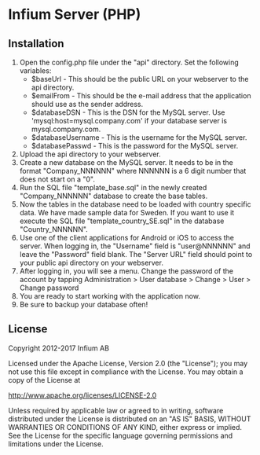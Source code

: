 Infium Server (PHP)
===================

Installation
------------
1. Open the config.php file under the "api" directory. Set the following variables:
   - $baseUrl - This should be the public URL on your webserver to the api directory.
   - $emailFrom - This should be the e-mail address that the application should use as the sender address.
   - $databaseDSN - This is the DSN for the MySQL server. Use 'mysql:host=mysql.company.com' if your database server is mysql.company.com.
   - $databaseUsername - This is the username for the MySQL server.
   - $databasePasswd - This is the password for the MySQL server.
2. Upload the api directory to your webserver.
3. Create a new database on the MySQL server. It needs to be in the format "Company_NNNNNN" where NNNNNN is a 6 digit number that does not start on a "0".
4. Run the SQL file "template_base.sql" in the newly created "Company_NNNNNN" database to create the base tables.
5. Now the tables in the database need to be loaded with country specific data. We have made sample data for Sweden. If you want to use it execute the SQL file "template_country_SE.sql" in the database "Country_NNNNNN".
6. Use one of the client applications for Android or iOS to access the server. When logging in, the "Username" field is "user@NNNNNN" and leave the "Password" field blank. The "Server URL" field should point to your public api directory on your webserver.
7. After logging in, you will see a menu. Change the password of the account by tapping Administration > User database > Change > User > Change password
8. You are ready to start working with the application now.
9. Be sure to backup your database often!

License
-------
Copyright 2012-2017 Infium AB

Licensed under the Apache License, Version 2.0 (the "License");
you may not use this file except in compliance with the License.
You may obtain a copy of the License at

<http://www.apache.org/licenses/LICENSE-2.0>

Unless required by applicable law or agreed to in writing, software
distributed under the License is distributed on an "AS IS" BASIS,
WITHOUT WARRANTIES OR CONDITIONS OF ANY KIND, either express or implied.
See the License for the specific language governing permissions and
limitations under the License.
